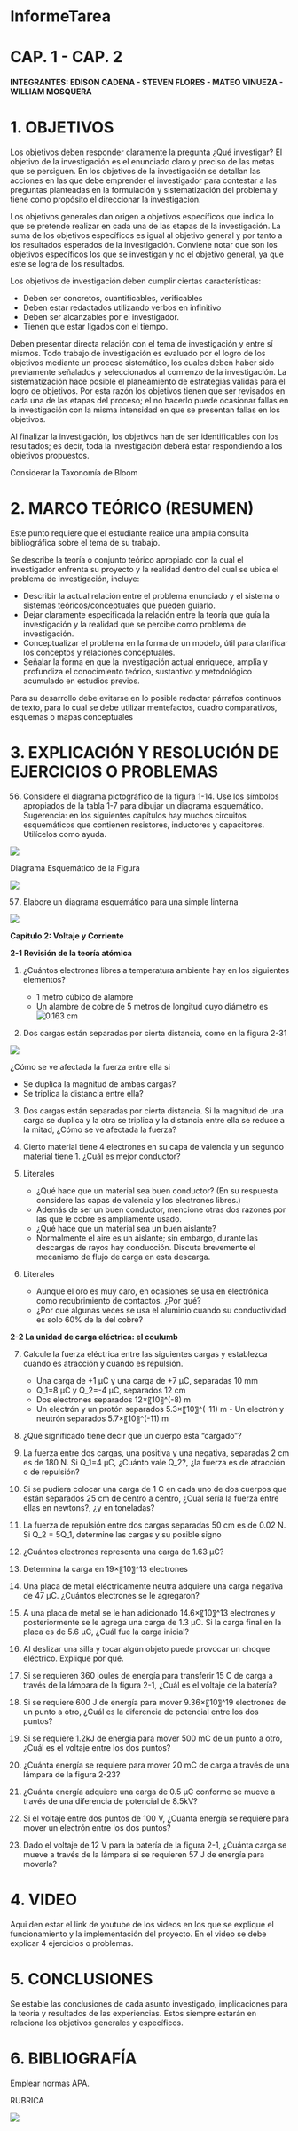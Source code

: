 # InformeTarea

# CAP. 1 - CAP. 2

#### INTEGRANTES: EDISON CADENA - STEVEN FLORES - MATEO VINUEZA - WILLIAM MOSQUERA

# 1. OBJETIVOS

Los objetivos deben responder claramente la pregunta ¿Qué investigar? 
El objetivo de la investigación es el enunciado claro y preciso de las metas que se persiguen. En los objetivos de la investigación se detallan las acciones en las que debe emprender el investigador para contestar a las preguntas planteadas en la formulación y sistematización del problema y tiene como propósito el direccionar la investigación. 

Los objetivos generales dan origen a objetivos específicos que indica lo que se pretende realizar en cada una de las etapas de la investigación. La suma de los objetivos específicos es igual al objetivo general y por tanto a los resultados esperados de la investigación. Conviene notar que son los objetivos específicos los que se investigan y no el objetivo general, ya que este se logra de los resultados. 

Los objetivos de investigación deben cumplir ciertas características: 
* Deben ser concretos, cuantificables, verificables 
* Deben estar redactados utilizando verbos en infinitivo 
* Deben ser alcanzables por el investigador. 
* Tienen que estar ligados con el tiempo. 


Deben presentar directa relación con el tema de investigación y entre sí mismos. Todo trabajo de investigación es evaluado por el logro de los objetivos mediante un proceso sistemático, los cuales deben haber sido previamente señalados y seleccionados al comienzo de la investigación. La sistematización hace posible el planeamiento de estrategias válidas para el logro de objetivos. Por esta razón los objetivos tienen que ser revisados en cada una de las etapas del proceso; el no hacerlo puede ocasionar fallas en la investigación con la misma intensidad en que se presentan fallas en los objetivos. 

Al finalizar la investigación, los objetivos han de ser identificables con los resultados; es decir, toda la investigación deberá estar respondiendo a los objetivos propuestos. 

Considerar la Taxonomía de Bloom

# 2. MARCO TEÓRICO (RESUMEN)

Este punto requiere que el estudiante realice una amplia consulta bibliográfica sobre el tema de su trabajo.

Se describe la teoría o conjunto teórico apropiado con la cual el investigador enfrenta su proyecto y la realidad dentro del cual se ubica el problema de investigación, incluye:
* Describir la actual relación entre el problema enunciado y el sistema o sistemas teóricos/conceptuales que pueden guiarlo.
* Dejar claramente especificada la relación entre la teoría que guía la investigación y la realidad que se percibe como problema de investigación.
* Conceptualizar el problema en la forma de un modelo, útil para clarificar los conceptos y relaciones conceptuales.
* Señalar la forma en que la investigación actual enriquece, amplía y profundiza el conocimiento teórico, sustantivo y metodológico acumulado en estudios previos.

Para su desarrollo debe evitarse en lo posible redactar párrafos continuos de texto, para lo cual se debe utilizar  mentefactos, cuadro comparativos, esquemas o mapas conceptuales

# 3. EXPLICACIÓN Y RESOLUCIÓN DE EJERCICIOS O PROBLEMAS

56. Considere el diagrama pictográfico de la figura 1-14. Use los símbolos apropiados de la tabla 1-7 para dibujar un diagrama esquemático. Sugerencia: en los siguientes capítulos hay muchos circuitos esquemáticos que contienen resistores, inductores y capacitores. Utilícelos como ayuda.

![](https://github.com/eddy90cg/Tarea_1/blob/main/Anexos/Fig.1-14.png)

Diagrama Esquemático de la Figura

![](https://github.com/eddy90cg/Tarea_1/blob/main/Anexos/Diagrama_Ejer_56.png)

57. Elabore un diagrama esquemático para una simple linterna

![](https://github.com/eddy90cg/Tarea_1/blob/main/Anexos/Diagrama_Ejer_57.png)

**Capítulo 2: Voltaje y Corriente**

**2-1 Revisión de la teoría atómica**

1. ¿Cuántos electrones libres a temperatura ambiente hay en los siguientes elementos?
   - 1 metro cúbico de alambre
    - Un alambre de cobre de 5 metros de longitud cuyo diámetro es <img src="https://latex.codecogs.com/svg.latex?0.163&space;cm" title="0.163 cm" />

2. Dos cargas están separadas por cierta distancia, como en la figura 2-31

![](https://github.com/eddy90cg/Tarea_1/blob/main/Anexos/Fig.2-31.png)

¿Cómo se ve afectada la fuerza entre ella si
  - Se duplica la magnitud de ambas cargas?
   - Se triplica la distancia entre ella?

3. Dos cargas están separadas por cierta distancia. Si la magnitud de una carga se duplica y la otra se triplica y la distancia entre ella se reduce a la mitad, ¿Cómo se ve afectada la fuerza?

4. Cierto material tiene 4 electrones en su capa de valencia y un segundo material tiene 1. ¿Cuál es mejor conductor?


5. Literales
   - ¿Qué hace que un material sea buen conductor? (En su respuesta considere las capas de valencia y los electrones libres.)
    - Además de ser un buen conductor, mencione otras dos razones por las que le cobre es ampliamente usado.
     - ¿Qué hace que un material sea un buen aislante?
      - Normalmente el aire es un aislante; sin embargo, durante las descargas de rayos hay conducción. Discuta brevemente el mecanismo de flujo de carga en esta descarga.

6. Literales
   - Aunque el oro es muy caro, en ocasiones se usa en electrónica como recubrimiento de contactos. ¿Por qué?
    - ¿Por qué algunas veces se usa el aluminio cuando su conductividad es solo 60% de la del cobre?

**2-2 La unidad de carga eléctrica: el coulumb**

7. Calcule la fuerza eléctrica entre las siguientes cargas y establezca cuando es atracción y cuando es repulsión.
   - Una carga de +1 μC y una carga de +7 μC, separadas 10 mm
    - Q_1=8 μC y Q_2=-4 μC, separados 12 cm
     - Dos electrones separados 12×〖10〗^(-8)  m
      - Un electrón y un protón separados 5.3×〖10〗^(-11)  m
       - Un electrón y neutrón separados 5.7×〖10〗^(-11)  m

8. ¿Qué significado tiene decir que un cuerpo esta “cargado”?

9. La fuerza entre dos cargas, una positiva y una negativa, separadas 2 cm es de 180 N. Si Q_1=4 μC, ¿Cuánto vale Q_2?, ¿la fuerza es de atracción o de repulsión?

10. Si se pudiera colocar una carga de 1 C en cada uno de dos cuerpos que están separados 25 cm de centro a centro, ¿Cuál sería la fuerza entre ellas en newtons?, ¿y en toneladas?

11. La fuerza de repulsión entre dos cargas separadas 50 cm es de 0.02 N. Si Q_2  = 5Q_1, determine las cargas y su posible signo

12. ¿Cuántos electrones representa una carga de 1.63 μC?

13. Determina la carga en 19×〖10〗^13 electrones

14. Una placa de metal eléctricamente neutra adquiere una carga negativa de 47 μC. ¿Cuántos electrones se le agregaron?

15. A una placa de metal se le han adicionado 14.6×〖10〗^13 electrones y posteriormente se le agrega una carga de 1.3 μC. Si la carga final en la placa es de 5.6 μC, ¿Cuál fue la carga inicial?

16. Al deslizar una silla y tocar algún objeto puede provocar un choque eléctrico. Explique por qué.

17. Si se requieren 360 joules de energía para transferir 15 C de carga a través de la lámpara de la figura 2-1, ¿Cuál es el voltaje de la batería?

18. Si se requiere 600 J de energía para mover 9.36×〖10〗^19 electrones de un punto a otro, ¿Cuál es la diferencia de potencial entre los dos puntos?

19. Si se requiere 1.2kJ de energía para mover 500 mC de un punto a otro, ¿Cuál es el voltaje entre los dos puntos?

20. ¿Cuánta energía se requiere para mover 20 mC de carga a través de una lámpara de la figura 2-23?

21. ¿Cuánta energía adquiere una carga de 0.5 μC conforme se mueve a través de una diferencia de potencial de 8.5kV?

22. Si el voltaje entre dos puntos de 100 V, ¿Cuánta energía se requiere para mover un electrón entre los dos puntos?

23. Dado el voltaje de 12 V para la batería de la figura 2-1, ¿Cuánta carga se mueve a través de la lámpara si se requieren 57 J de energía para moverla?


# 4. VIDEO

Aqui den estar el link de youtube de los videos en los que se explique el funcionamiento y la implementación del proyecto.
En el video se debe explicar 4 ejercicios o problemas.


# 5. CONCLUSIONES

Se estable las conclusiones de cada asunto investigado, implicaciones para la teoría y resultados de las experiencias. Estos siempre estarán en relaciona los objetivos generales y específicos.

# 6. BIBLIOGRAFÍA

Emplear normas APA.

RUBRICA

![](https://github.com/doalulema/InformeTarea/blob/main/Tarea.png)
